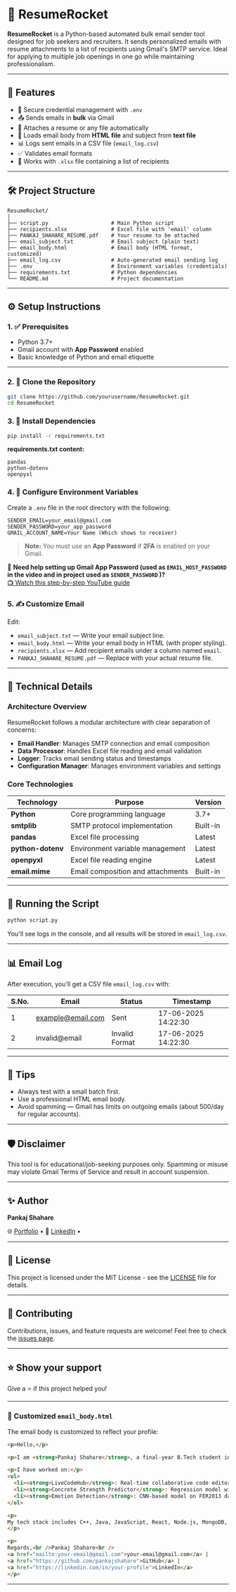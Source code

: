 # 🚀 ResumeRocket

**ResumeRocket** is a Python-based automated bulk email sender tool designed for job seekers and recruiters. It sends personalized emails with resume attachments to a list of recipients using Gmail's SMTP service. Ideal for applying to multiple job openings in one go while maintaining professionalism.

---

## 📆 Features

* 🔐 Secure credential management with `.env`
* 📤 Sends emails in **bulk** via Gmail
* 📌 Attaches a resume or any file automatically
* 📧 Loads email body from **HTML file** and subject from **text file**
* 📊 Logs sent emails in a CSV file (`email_log.csv`)
* ✅ Validates email formats
* 📁 Works with `.xlsx` file containing a list of recipients

---

## 🛠️ Project Structure

```
ResumeRocket/
│
├── script.py                    # Main Python script
├── recipients.xlsx              # Excel file with 'email' column
├── PANKAJ_SHAHARE_RESUME.pdf    # Your resume to be attached
├── email_subject.txt            # Email subject (plain text)
├── email_body.html              # Email body (HTML format, customized)
├── email_log.csv                # Auto-generated email sending log
├── .env                         # Environment variables (credentials)
├── requirements.txt             # Python dependencies
└── README.md                    # Project documentation
```

---

## ⚙️ Setup Instructions

### 1. ✅ Prerequisites

* Python 3.7+
* Gmail account with **App Password** enabled
* Basic knowledge of Python and email etiquette

---

### 2. 📁 Clone the Repository

```bash
git clone https://github.com/yourusername/ResumeRocket.git
cd ResumeRocket
```

### 3. 🧪 Install Dependencies

```bash
pip install -r requirements.txt
```

**requirements.txt content:**

```
pandas
python-dotenv
openpyxl
```

### 4. 🔐 Configure Environment Variables

Create a `.env` file in the root directory with the following:

```env
SENDER_EMAIL=your_email@gmail.com
SENDER_PASSWORD=your_app_password
GMAIL_ACCOUNT_NAME=Your Name (Which shows to receiver)
```

> **Note:** You must use an **App Password** if **2FA** is enabled on your Gmail.

🎥 **Need help setting up Gmail App Password (used as `EMAIL_HOST_PASSWORD` in the video and in project used as `SENDER_PASSWORD` )?**  
[📺 Watch this step-by-step YouTube guide](https://www.youtube.com/watch?v=I9x0w8cjR_o)


### 5. ✍️ Customize Email

Edit:

* `email_subject.txt` — Write your email subject line.
* `email_body.html` — Write your email body in HTML (with proper styling).
* `recipients.xlsx` — Add recipient emails under a column named `email`.
* `PANKAJ_SHAHARE_RESUME.pdf` — Replace with your actual resume file.

---

## 🔧 Technical Details

### Architecture Overview

ResumeRocket follows a modular architecture with clear separation of concerns:

* **Email Handler**: Manages SMTP connection and email composition
* **Data Processor**: Handles Excel file reading and email validation
* **Logger**: Tracks email sending status and timestamps
* **Configuration Manager**: Manages environment variables and settings

### Core Technologies

| Technology        | Purpose                           | Version  |
| ----------------- | --------------------------------- | -------- |
| **Python**        | Core programming language         | 3.7+     |
| **smtplib**       | SMTP protocol implementation      | Built-in |
| **pandas**        | Excel file processing             | Latest   |
| **python-dotenv** | Environment variable management   | Latest   |
| **openpyxl**      | Excel file reading engine         | Latest   |
| **email.mime**    | Email composition and attachments | Built-in |

---

## 🚀 Running the Script

```bash
python script.py
```

You'll see logs in the console, and all results will be stored in `email_log.csv`.

---

## 📊 Email Log

After execution, you'll get a CSV file `email_log.csv` with:

| S.No. | Email                                         | Status         | Timestamp           |
| ----- | --------------------------------------------- | -------------- | ------------------- |
| 1     | [example@email.com](mailto:example@email.com) | Sent           | 17-06-2025 14:22:30 |
| 2     | invalid\@email                                | Invalid Format | 17-06-2025 14:22:30 |

---

## 🧐 Tips

* Always test with a small batch first.
* Use a professional HTML email body.
* Avoid spamming — Gmail has limits on outgoing emails (about 500/day for regular accounts).

---

## 🛡️ Disclaimer

This tool is for educational/job-seeking purposes only. Spamming or misuse may violate Gmail Terms of Service and result in account suspension.

---

## ✨ Author

**Pankaj Shahare**

🌐 [Portfolio](https://new-portfoilo-website.vercel.app/)  • 💼 [LinkedIn](https://www.linkedin.com/in/pankaj-shahare-140a89239/) •

---

## 📄 License

This project is licensed under the MIT License - see the [LICENSE](LICENSE) file for details.

---

## 🤝 Contributing

Contributions, issues, and feature requests are welcome! Feel free to check the [issues page](https://github.com/yourusername/ResumeRocket/issues).

---

## ⭐ Show your support

Give a ⭐️ if this project helped you!

---

### 📄 Customized `email_body.html`

The email body is customized to reflect your profile:

```html
<p>Hello,</p>

<p>I am <strong>Pankaj Shahare</strong>, a final-year B.Tech student in Information Technology, passionate about full-stack development and AI-driven products. I'm looking for a full-time software developer opportunity where I can contribute meaningfully.</p>

<p>I have worked on:</p>
<ul>
  <li><strong>LiveCodeHub</strong>: Real-time collaborative code editor (React, TypeScript, WebRTC)</li>
  <li><strong>Concrete Strength Predictor</strong>: Regression model with 91.7% R² score using scikit-learn</li>
  <li><strong>Emotion Detection</strong>: CNN-based model on FER2013 dataset</li>
</ul>

<p>
My tech stack includes C++, Java, JavaScript, React, Node.js, MongoDB, WebRTC, and more. Please find my resume attached. I'd love to discuss any opportunities where I can contribute and grow.
</p>

<p>
Regards,<br />Pankaj Shahare<br />
<a href="mailto:your-email@gmail.com">your-email@gmail.com</a> |
<a href="https://github.com/pankajshahare">GitHub</a> |
<a href="https://linkedin.com/in/your-profile">LinkedIn</a>
</p>
```

---
